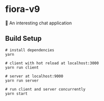 # fiora-v9
💬 An interesting chat application

## Build Setup
```shell
# install dependencies
yarn

# client with hot reload at localhost:3000
yarn run client

# server at localhost:9000
yarn run server

# run client and server concurrently
yarn start
```

